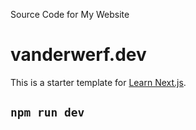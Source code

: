 Source Code for My Website

# vanderwerf.dev

This is a starter template for [Learn Next.js](https://nextjs.org/learn).

## `npm run dev`
